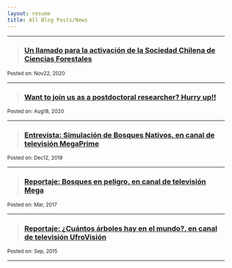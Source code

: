 ```yaml
---
layout: resume
title: All Blog Posts/News
---
```


---
> ### [Un llamado para la activación de la Sociedad Chilena de Ciencias Forestales](/news/2020-11-22paperSocifor.md)
<sub>Posted on: Nov22, 2020</sub>


---
> ### [Want to join us as a postdoctoral researcher? Hurry up!!](/news/2020-08-18-postDoc.md)
<sub>                                                                 Posted on: Aug18, 2020</sub>


---
> ### [Entrevista: Simulación de Bosques Nativos, en canal de televisión MegaPrime](/news/2019-12-12megaSimBnativo.md)
<sub>                                                                 Posted on: Dec12, 2019</sub>

---
> ### [Reportaje: Bosques en peligro, en canal de televisión Mega](/news/2017-03-10-mega.md)
<sub>                                                                 Posted on: Mar, 2017</sub>

---
> ### [Reportaje: ¿Cuántos árboles hay en el mundo?, en canal de televisión UfroVisión](/news/2015-09-17arbolesMundo.md)
<sub>                                                                 Posted on: Sep, 2015</sub>

---
